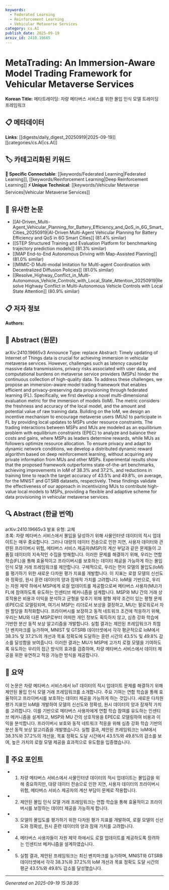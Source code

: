 ```yaml
---
keywords:
  - Federated Learning
  - Reinforcement Learning
  - Vehicular Metaverse Services
category: cs.AI
publish_date: 2025-09-19
arxiv_id: 2410.19665
---
```


<!-- KEYWORD_LINKING_METADATA:
{
  "processed_timestamp": "2025-09-22 21:34:35.203032",
  "vocabulary_version": "1.0",
  "selected_keywords": [
    "Federated Learning",
    "Reinforcement Learning",
    "Vehicular Metaverse Services"
  ],
  "rejected_keywords": [
    "Equilibrium Problem with Equilibrium Constraints"
  ],
  "similarity_scores": {
    "Federated Learning": 0.9,
    "Reinforcement Learning": 0.85,
    "Vehicular Metaverse Services": 0.8
  },
  "extraction_method": "AI_prompt_based",
  "budget_applied": true
}
-->


# MetaTrading: An Immersion-Aware Model Trading Framework for Vehicular Metaverse Services

**Korean Title:** 메타트레이딩: 차량 메타버스 서비스를 위한 몰입 인식 모델 트레이딩 프레임워크

## 📋 메타데이터

**Links**: [[digests/daily_digest_20250919|2025-09-19]]   [[categories/cs.AI|cs.AI]]

## 🏷️ 카테고리화된 키워드
**🔗 Specific Connectable**: [[keywords/Federated Learning|Federated Learning]], [[keywords/Reinforcement Learning|Deep Reinforcement Learning]]
**⚡ Unique Technical**: [[keywords/Vehicular Metaverse Services|Vehicular Metaverse Services]]

## 🔗 유사한 논문
- [[AI-Driven_Multi-Agent_Vehicular_Planning_for_Battery_Efficiency_and_QoS_in_6G_Smart_Cities_20250919|AI-Driven Multi-Agent Vehicular Planning for Battery Efficiency and QoS in 6G Smart Cities]] (81.4% similar)
- [[STEP Structured Training and Evaluation Platform for benchmarking trajectory prediction models]] (81.3% similar)
- [[MAP End-to-End Autonomous Driving with Map-Assisted Planning]] (81.0% similar)
- [[MIMIC-D Multi-modal Imitation for MultI-agent Coordination with Decentralized Diffusion Policies]] (81.0% similar)
- [[Resolve_Highway_Conflict_in_Multi-Autonomous_Vehicle_Controls_with_Local_State_Attention_20250919|Resolve Highway Conflict in Multi-Autonomous Vehicle Controls with Local State Attention]] (80.9% similar)

## 📋 저자 정보

**Authors:** 

## 📄 Abstract (원문)

arXiv:2410.19665v3 Announce Type: replace 
Abstract: Timely updating of Internet of Things data is crucial for achieving immersion in vehicular metaverse services. However, challenges such as latency caused by massive data transmissions, privacy risks associated with user data, and computational burdens on metaverse service providers (MSPs) hinder the continuous collection of high-quality data. To address these challenges, we propose an immersion-aware model trading framework that enables efficient and privacy-preserving data provisioning through federated learning (FL). Specifically, we first develop a novel multi-dimensional evaluation metric for the immersion of models (IoM). The metric considers the freshness and accuracy of the local model, and the amount and potential value of raw training data. Building on the IoM, we design an incentive mechanism to encourage metaverse users (MUs) to participate in FL by providing local updates to MSPs under resource constraints. The trading interactions between MSPs and MUs are modeled as an equilibrium problem with equilibrium constraints (EPEC) to analyze and balance their costs and gains, where MSPs as leaders determine rewards, while MUs as followers optimize resource allocation. To ensure privacy and adapt to dynamic network conditions, we develop a distributed dynamic reward algorithm based on deep reinforcement learning, without acquiring any private information from MUs and other MSPs. Experimental results show that the proposed framework outperforms state-of-the-art benchmarks, achieving improvements in IoM of 38.3% and 37.2%, and reductions in training time to reach the target accuracy of 43.5% and 49.8%, on average, for the MNIST and GTSRB datasets, respectively. These findings validate the effectiveness of our approach in incentivizing MUs to contribute high-value local models to MSPs, providing a flexible and adaptive scheme for data provisioning in vehicular metaverse services.

## 🔍 Abstract (한글 번역)

arXiv:2410.19665v3 발표 유형: 교체  
초록: 차량 메타버스 서비스에서 몰입을 달성하기 위해 사물인터넷 데이터의 적시 업데이트는 매우 중요합니다. 그러나 대량의 데이터 전송으로 인한 지연, 사용자 데이터와 관련된 프라이버시 위험, 메타버스 서비스 제공자(MSP)의 계산 부담과 같은 문제들이 고품질 데이터의 지속적인 수집을 방해합니다. 이러한 문제를 해결하기 위해, 우리는 연합 학습(FL)을 통해 효율적이고 프라이버시를 보호하는 데이터 제공을 가능하게 하는 몰입 인식 모델 거래 프레임워크를 제안합니다. 구체적으로, 우리는 먼저 모델의 몰입도(IoM)를 평가하기 위한 새로운 다차원 평가 지표를 개발합니다. 이 지표는 로컬 모델의 신선도와 정확성, 원시 훈련 데이터의 양과 잠재적 가치를 고려합니다. IoM을 기반으로, 우리는 자원 제약 하에서 MSP에게 로컬 업데이트를 제공함으로써 메타버스 사용자(MU)가 FL에 참여하도록 유도하는 인센티브 메커니즘을 설계합니다. MSP와 MU 간의 거래 상호작용은 비용과 이익을 분석하고 균형을 맞추기 위해 평형 제약 조건이 있는 평형 문제(EPEC)로 모델링되며, 여기서 MSP는 리더로서 보상을 결정하고, MU는 팔로워로서 자원 할당을 최적화합니다. 프라이버시를 보장하고 동적 네트워크 조건에 적응하기 위해, 우리는 MU와 다른 MSP로부터 어떠한 개인 정보도 획득하지 않고, 심층 강화 학습에 기반한 분산 동적 보상 알고리즘을 개발합니다. 실험 결과는 제안된 프레임워크가 최첨단 벤치마크를 능가하며, MNIST 및 GTSRB 데이터셋에서 각각 평균적으로 IoM에서 38.3% 및 37.2%의 개선과 목표 정확도에 도달하는 훈련 시간의 43.5% 및 49.8% 감소를 달성함을 보여줍니다. 이러한 결과는 MU가 MSP에 고가치 로컬 모델을 기여하도록 유도하는 우리의 접근 방식의 효과를 검증하며, 차량 메타버스 서비스에서 데이터 제공을 위한 유연하고 적응 가능한 방식을 제공합니다.

## 📝 요약

이 논문은 차량 메타버스 서비스에서 IoT 데이터의 적시 업데이트 문제를 해결하기 위해 제안된 몰입 인식 모델 거래 프레임워크를 소개합니다. 주요 기여는 연합 학습을 통해 효율적이고 프라이버시를 보호하는 데이터 제공을 가능하게 하는 것입니다. 새로운 다차원 평가 지표인 IoM을 개발하여 모델의 신선도와 정확성, 원시 데이터의 양과 잠재적 가치를 고려합니다. 이를 기반으로 메타버스 사용자에게 연합 학습 참여를 유도하는 인센티브 메커니즘을 설계하고, MSP와 MU 간의 상호작용을 EPEC로 모델링하여 비용과 이익을 분석합니다. 프라이버시 보호와 동적 네트워크 적응을 위해 심층 강화 학습 기반의 분산 동적 보상 알고리즘을 개발했습니다. 실험 결과, 제안된 프레임워크는 IoM에서 38.3%와 37.2%의 개선을, 목표 정확도 도달 시간에서 43.5%와 49.8%의 감소를 보여, 높은 가치의 로컬 모델 제공을 효과적으로 유도함을 입증했습니다.

## 🎯 주요 포인트

- 1. 차량 메타버스 서비스에서 사물인터넷 데이터의 적시 업데이트는 몰입감을 위해 중요하지만, 대량 데이터 전송으로 인한 지연, 사용자 데이터의 프라이버시 위험, 메타버스 서비스 제공자의 계산 부담이 문제로 작용합니다.

- 2. 제안된 몰입 인식 모델 거래 프레임워크는 연합 학습을 통해 효율적이고 프라이버시를 보장하는 데이터 제공을 가능하게 합니다.

- 3. 모델의 몰입도를 평가하기 위한 다차원 평가 지표를 개발하여, 로컬 모델의 신선도와 정확성, 원시 훈련 데이터의 양과 잠재 가치를 고려합니다.

- 4. 메타버스 사용자들이 자원 제약 하에서도 로컬 업데이트를 제공하도록 장려하는 인센티브 메커니즘을 설계하였습니다.

- 5. 실험 결과, 제안된 프레임워크는 최신 벤치마크를 능가하며, MNIST와 GTSRB 데이터셋에서 각각 38.3%와 37.2%의 IoM 개선과 목표 정확도 도달 시간의 평균 43.5%와 49.8% 감소를 달성했습니다.

---

*Generated on 2025-09-19 15:38:35*